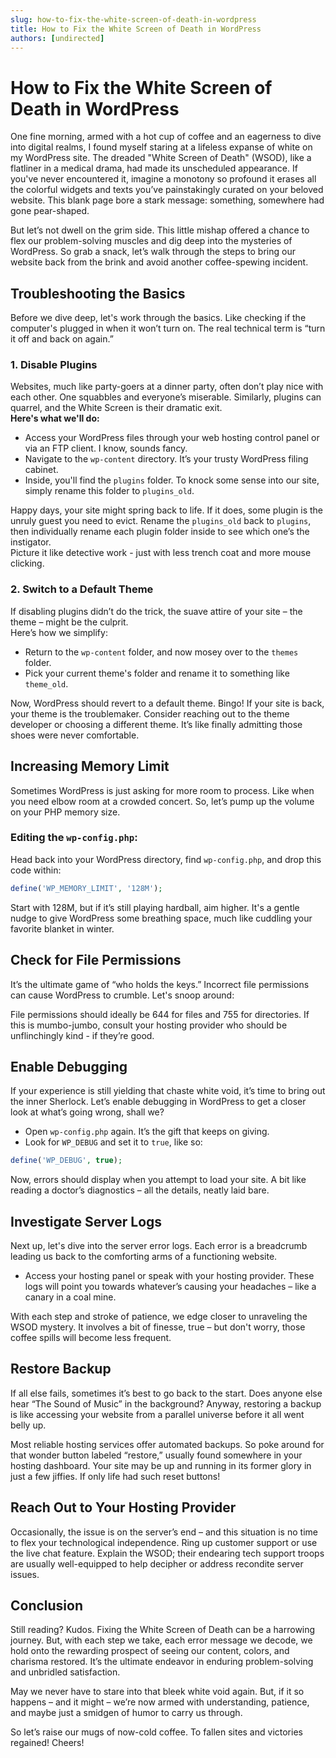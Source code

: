 ```yaml
---
slug: how-to-fix-the-white-screen-of-death-in-wordpress
title: How to Fix the White Screen of Death in WordPress
authors: [undirected]
---
```



# How to Fix the White Screen of Death in WordPress

One fine morning, armed with a hot cup of coffee and an eagerness to dive into digital realms, I found myself staring at a lifeless expanse of white on my WordPress site. The dreaded "White Screen of Death" (WSOD), like a flatliner in a medical drama, had made its unscheduled appearance. If you've never encountered it, imagine a monotony so profound it erases all the colorful widgets and texts you’ve painstakingly curated on your beloved website. This blank page bore a stark message: something, somewhere had gone pear-shaped.

But let’s not dwell on the grim side. This little mishap offered a chance to flex our problem-solving muscles and dig deep into the mysteries of WordPress. So grab a snack, let’s walk through the steps to bring our website back from the brink and avoid another coffee-spewing incident.

## Troubleshooting the Basics

Before we dive deep, let's work through the basics. Like checking if the computer's plugged in when it won’t turn on. The real technical term is “turn it off and back on again.”

### 1. Disable Plugins

Websites, much like party-goers at a dinner party, often don’t play nice with each other. One squabbles and everyone’s miserable. Similarly, plugins can quarrel, and the White Screen is their dramatic exit.  
**Here's what we'll do:**

- Access your WordPress files through your web hosting control panel or via an FTP client. I know, sounds fancy.  
- Navigate to the `wp-content` directory. It’s your trusty WordPress filing cabinet.  
- Inside, you'll find the `plugins` folder. To knock some sense into our site, simply rename this folder to `plugins_old`.

Happy days, your site might spring back to life. If it does, some plugin is the unruly guest you need to evict. Rename the `plugins_old` back to `plugins`, then individually rename each plugin folder inside to see which one’s the instigator.  
Picture it like detective work - just with less trench coat and more mouse clicking.

### 2. Switch to a Default Theme

If disabling plugins didn’t do the trick, the suave attire of your site – the theme – might be the culprit.  
Here’s how we simplify:

- Return to the `wp-content` folder, and now mosey over to the `themes` folder.  
- Pick your current theme's folder and rename it to something like `theme_old`.

Now, WordPress should revert to a default theme. Bingo! If your site is back, your theme is the troublemaker. Consider reaching out to the theme developer or choosing a different theme. It’s like finally admitting those shoes were never comfortable.

## Increasing Memory Limit

Sometimes WordPress is just asking for more room to process. Like when you need elbow room at a crowded concert. So, let’s pump up the volume on your PHP memory size.

### Editing the `wp-config.php`:

Head back into your WordPress directory, find `wp-config.php`, and drop this code within:

```php
define('WP_MEMORY_LIMIT', '128M');
```

Start with 128M, but if it’s still playing hardball, aim higher. It's a gentle nudge to give WordPress some breathing space, much like cuddling your favorite blanket in winter.

## Check for File Permissions

It’s the ultimate game of “who holds the keys.” Incorrect file permissions can cause WordPress to crumble. Let's snoop around:

File permissions should ideally be 644 for files and 755 for directories. If this is mumbo-jumbo, consult your hosting provider who should be unflinchingly kind - if they’re good.

## Enable Debugging

If your experience is still yielding that chaste white void, it’s time to bring out the inner Sherlock. Let’s enable debugging in WordPress to get a closer look at what’s going wrong, shall we?

- Open `wp-config.php` again. It’s the gift that keeps on giving.
- Look for `WP_DEBUG` and set it to `true`, like so:

```php
define('WP_DEBUG', true);
```

Now, errors should display when you attempt to load your site. A bit like reading a doctor’s diagnostics – all the details, neatly laid bare. 

## Investigate Server Logs

Next up, let's dive into the server error logs. Each error is a breadcrumb leading us back to the comforting arms of a functioning website.

- Access your hosting panel or speak with your hosting provider. These logs will point you towards whatever’s causing your headaches – like a canary in a coal mine.

With each step and stroke of patience, we edge closer to unraveling the WSOD mystery. It involves a bit of finesse, true – but don't worry, those coffee spills will become less frequent.

## Restore Backup

If all else fails, sometimes it’s best to go back to the start. Does anyone else hear “The Sound of Music” in the background? Anyway, restoring a backup is like accessing your website from a parallel universe before it all went belly up.

Most reliable hosting services offer automated backups. So poke around for that wonder button labeled “restore,” usually found somewhere in your hosting dashboard. Your site may be up and running in its former glory in just a few jiffies. If only life had such reset buttons!

## Reach Out to Your Hosting Provider

Occasionally, the issue is on the server’s end – and this situation is no time to flex your technological independence. Ring up customer support or use the live chat feature. Explain the WSOD; their endearing tech support troops are usually well-equipped to help decipher or address recondite server issues.

## Conclusion

Still reading? Kudos. Fixing the White Screen of Death can be a harrowing journey. But, with each step we take, each error message we decode, we hold onto the rewarding prospect of seeing our content, colors, and charisma restored. It’s the ultimate endeavor in enduring problem-solving and unbridled satisfaction.

May we never have to stare into that bleek white void again. But, if it so happens – and it might – we’re now armed with understanding, patience, and maybe just a smidgen of humor to carry us through.

So let’s raise our mugs of now-cold coffee. To fallen sites and victories regained! Cheers!
